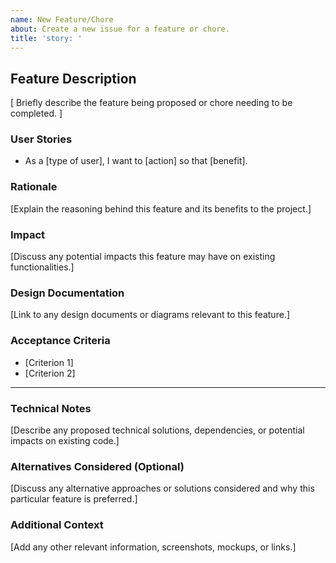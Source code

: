 ```yaml
---
name: New Feature/Chore
about: Create a new issue for a feature or chore.
title: 'story: '
---
```


## Feature Description
[ Briefly describe the feature being proposed or chore needing to be completed. ]

<!-- Free to remove or add sections as they pertain to the feature/task in question -->
### User Stories
- As a [type of user], I want to [action] so that [benefit].

### Rationale
[Explain the reasoning behind this feature and its benefits to the project.]

### Impact
[Discuss any potential impacts this feature may have on existing functionalities.]

### Design Documentation
[Link to any design documents or diagrams relevant to this feature.]

### Acceptance Criteria
- [Criterion 1]
- [Criterion 2]
---

### Technical Notes
[Describe any proposed technical solutions, dependencies, or potential impacts on existing code.]

### Alternatives Considered (Optional)
[Discuss any alternative approaches or solutions considered and why this particular feature is preferred.]

### Additional Context
[Add any other relevant information, screenshots, mockups, or links.]
